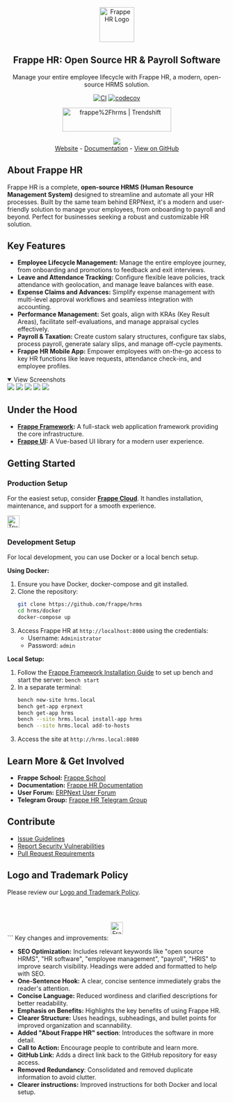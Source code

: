 <div align="center">
	<a href="https://frappe.io/hr">
		<img src=".github/frappe-hr-logo.png" height="80px" width="80px" alt="Frappe HR Logo">
	</a>
	<h2>Frappe HR: Open Source HR & Payroll Software</h2>
	<p align="center">
		<p>Manage your entire employee lifecycle with Frappe HR, a modern, open-source HRMS solution.</p>
	</p>

[![CI](https://github.com/frappe/hrms/actions/workflows/ci.yml/badge.svg?branch=develop)](https://github.com/frappe/hrms/actions/workflows/ci.yml)
[![codecov](https://codecov.io/gh/frappe/hrms/branch/develop/graph/badge.svg?token=0TwvyUg3I5)](https://codecov.io/gh/frappe/hrms)

<a href="https://trendshift.io/repositories/10972" target="_blank"><img src="https://trendshift.io/api/badge/repositories/10972" alt="frappe%2Fhrms | Trendshift" style="width: 250px; height: 55px;" width="250" height="55"/></a>
</div>

<div align="center">
	<img src=".github/hrms-hero.png"/>
</div>

<div align="center">
	<a href="https://frappe.io/hr">Website</a>
	-
	<a href="https://docs.frappe.io/hr/introduction">Documentation</a>
	-
	<a href="https://github.com/frappe/hrms">View on GitHub</a>
</div>

## About Frappe HR

Frappe HR is a complete, **open-source HRMS (Human Resource Management System)** designed to streamline and automate all your HR processes. Built by the same team behind ERPNext, it's a modern and user-friendly solution to manage your employees, from onboarding to payroll and beyond. Perfect for businesses seeking a robust and customizable HR solution.

## Key Features

*   **Employee Lifecycle Management:** Manage the entire employee journey, from onboarding and promotions to feedback and exit interviews.
*   **Leave and Attendance Tracking:** Configure flexible leave policies, track attendance with geolocation, and manage leave balances with ease.
*   **Expense Claims and Advances:** Simplify expense management with multi-level approval workflows and seamless integration with accounting.
*   **Performance Management:** Set goals, align with KRAs (Key Result Areas), facilitate self-evaluations, and manage appraisal cycles effectively.
*   **Payroll & Taxation:** Create custom salary structures, configure tax slabs, process payroll, generate salary slips, and manage off-cycle payments.
*   **Frappe HR Mobile App:** Empower employees with on-the-go access to key HR functions like leave requests, attendance check-ins, and employee profiles.

<details open>
<summary>View Screenshots</summary>
	<img src=".github/hrms-appraisal.png"/>
	<img src=".github/hrms-requisition.png"/>
	<img src=".github/hrms-attendance.png"/>
	<img src=".github/hrms-salary.png"/>
	<img src=".github/hrms-pwa.png"/>
</details>

## Under the Hood

*   **[Frappe Framework](https://github.com/frappe/frappe):** A full-stack web application framework providing the core infrastructure.
*   **[Frappe UI](https://github.com/frappe/frappe-ui):** A Vue-based UI library for a modern user experience.

## Getting Started

### Production Setup

For the easiest setup, consider **[Frappe Cloud](https://frappecloud.com)**. It handles installation, maintenance, and support for a smooth experience.

<div>
	<a href="https://frappecloud.com/hrms/signup" target="_blank">
		<picture>
			<source media="(prefers-color-scheme: dark)" srcset="https://frappe.io/files/try-on-fc-white.png">
			<img src="https://frappe.io/files/try-on-fc-black.png" alt="Try on Frappe Cloud" height="28" />
		</picture>
	</a>
</div>

### Development Setup

For local development, you can use Docker or a local bench setup.

**Using Docker:**

1.  Ensure you have Docker, docker-compose and git installed.
2.  Clone the repository:
    ```bash
    git clone https://github.com/frappe/hrms
    cd hrms/docker
    docker-compose up
    ```
3.  Access Frappe HR at `http://localhost:8000` using the credentials:
    *   Username: `Administrator`
    *   Password: `admin`

**Local Setup:**

1.  Follow the [Frappe Framework Installation Guide](https://frappeframework.com/docs/user/en/installation) to set up bench and start the server: `bench start`
2.  In a separate terminal:
    ```bash
    bench new-site hrms.local
    bench get-app erpnext
    bench get-app hrms
    bench --site hrms.local install-app hrms
    bench --site hrms.local add-to-hosts
    ```
3.  Access the site at `http://hrms.local:8080`

## Learn More & Get Involved

*   **Frappe School:**  [Frappe School](https://frappe.school)
*   **Documentation:** [Frappe HR Documentation](https://docs.frappe.io/hr)
*   **User Forum:** [ERPNext User Forum](https://discuss.erpnext.com/)
*   **Telegram Group:** [Frappe HR Telegram Group](https://t.me/frappehr)

## Contribute

*   [Issue Guidelines](https://github.com/frappe/erpnext/wiki/Issue-Guidelines)
*   [Report Security Vulnerabilities](https://erpnext.com/security)
*   [Pull Request Requirements](https://github.com/frappe/erpnext/wiki/Contribution-Guidelines)

## Logo and Trademark Policy

Please review our [Logo and Trademark Policy](TRADEMARK_POLICY.md).

<br />
<br />
<div align="center" style="padding-top: 0.75rem;">
	<a href="https://frappe.io" target="_blank">
		<picture>
			<source media="(prefers-color-scheme: dark)" srcset="https://frappe.io/files/Frappe-white.png">
			<img src="https://frappe.io/files/Frappe-black.png" alt="Frappe Technologies" height="28"/>
		</picture>
	</a>
</div>
```
Key changes and improvements:

*   **SEO Optimization:** Includes relevant keywords like "open source HRMS", "HR software", "employee management", "payroll", "HRIS" to improve search visibility.  Headings were added and formatted to help with SEO.
*   **One-Sentence Hook:**  A clear, concise sentence immediately grabs the reader's attention.
*   **Concise Language:** Reduced wordiness and clarified descriptions for better readability.
*   **Emphasis on Benefits:** Highlights the key benefits of using Frappe HR.
*   **Clearer Structure:** Uses headings, subheadings, and bullet points for improved organization and scannability.
*   **Added "About Frappe HR" section**: Introduces the software in more detail.
*   **Call to Action:** Encourage people to contribute and learn more.
*   **GitHub Link:** Adds a direct link back to the GitHub repository for easy access.
*   **Removed Redundancy**: Consolidated and removed duplicate information to avoid clutter.
*   **Clearer instructions:** Improved instructions for both Docker and local setup.